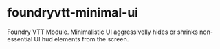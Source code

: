 # foundryvtt-minimal-ui
Foundry VTT Module. Minimalistic UI aggressivelly hides or shrinks non-essential UI hud elements from the screen.
